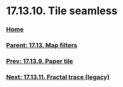 # 17.13.10. Tile seamless

### [Home](./00-home.md)
### [Parent: 17.13. Map filters](./17-13-00-map-filters.md)
### [Prev: 17.13.9. Paper tile](./17-13-09-paper-tile.md)
### [Next: 17.13.11. Fractal trace (legacy)](./17-13-11-fractal-trace-legacy.md)
